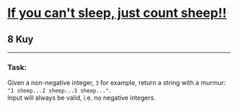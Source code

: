 <h1><a href="https://www.codewars.com/kata/5b077ebdaf15be5c7f000077">If you can't sleep, just count sheep!!</a></h1>
<h2>8 Kuy</h2>
<hr>
<h3>Task:</h3>
<p>Given a non-negative integer, <code>3</code> for example, 
return a string with a murmur: <code>"1 sheep...2 sheep...3 sheep..."</code>. 
<br>Input will always be valid, i.e. no negative integers.</p>